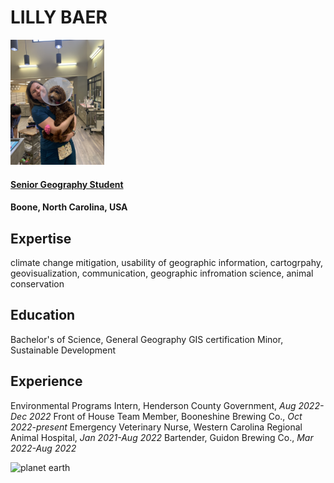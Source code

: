 LILLY BAER
========

<img src="IMG_6199.jpg" width='150'>

#### [Senior Geography Student](https://geo.appstate.edu/)

#### Boone, North Carolina, USA

Expertise
-----
climate change mitigation, usability of geographic information, cartogrpahy, geovisualization, communication, geographic infromation science, animal conservation

Education
-----
Bachelor's of Science, General Geography
GIS certification
Minor, Sustainable Development

Experience
----
Environmental Programs Intern, Henderson County Government, *Aug 2022-Dec 2022*
Front of House Team Member, Booneshine Brewing Co., *Oct 2022-present*
Emergency Veterinary Nurse, Western Carolina Regional Animal Hospital, *Jan 2021-Aug 2022*
Bartender, Guidon Brewing Co., *Mar 2022-Aug 2022*

![planet earth](https://upload.wikimedia.org/wikipedia/commons/c/cb/The_Blue_Marble_%28remastered%29.jpg)
